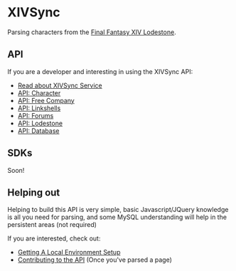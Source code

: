 # XIVSync

Parsing characters from the [Final Fantasy XIV Lodestone](http://na.finalfantasyxiv.com/lodestone/).

## API

If you are a developer and interesting in using the XIVSync API:

- [Read about XIVSync Service](docs/SERVICE.md)
- [API: Character](docs/characters.md)
- [API: Free Company](docs/freecompany.md)
- [API: Linkshells](docs/linkshells.md)
- [API: Forums](docs/forums.md)
- [API: Lodestone](docs/lodestone.md)
- [API: Database](docs/database.md)


## SDKs

Soon!

## Helping out

Helping to build this API is very simple, basic Javascript/JQuery knowledge is all you need for parsing, and some MySQL understanding will help in the persistent areas (not required)

If you are interested, check out:
- [Getting A Local Environment Setup](docs/SETUP.md)
- [Contributing to the API](docs/CONTRIBUTE.md) (Once you've parsed a page)

